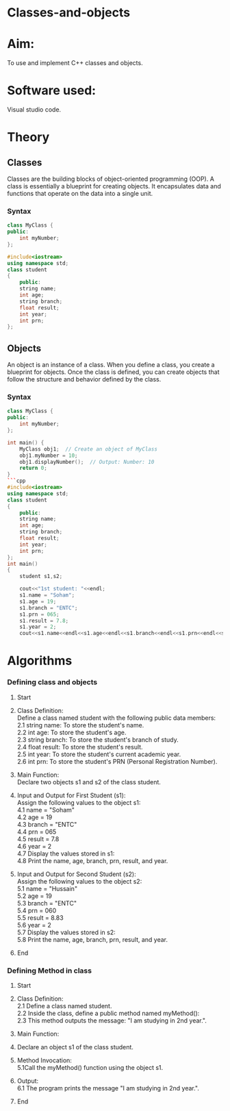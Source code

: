 # Classes-and-objects
# Aim:
To use and implement C++ classes and objects.
# Software used:
Visual studio code.
# Theory
## Classes
Classes are the building blocks of object-oriented programming (OOP). A class is essentially a blueprint for creating objects. It encapsulates data and functions that operate on the data into a single unit. 
### Syntax
```cpp
class MyClass {
public:
    int myNumber;
};
```
```cpp
#include<iostream>
using namespace std;
class student               
{
    public:
    string name;
    int age;
    string branch;          
    float result;
    int year;
    int prn;
};
```
## Objects
An object is an instance of a class. When you define a class, you create a blueprint for objects. Once the class is defined, you can create objects that follow the structure and behavior defined by the class.
### Syntax
```cpp
class MyClass {
public:
    int myNumber;
};

int main() {
    MyClass obj1;  // Create an object of MyClass
    obj1.myNumber = 10;
    obj1.displayNumber();  // Output: Number: 10
    return 0;
}
```cpp
#include<iostream>
using namespace std;
class student               
{
    public:
    string name;
    int age;
    string branch;          
    float result;
    int year;
    int prn;
};
int main()
{
    student s1,s2;

    cout<<"1st student: "<<endl;
    s1.name = "Soham";
    s1.age = 19;
    s1.branch = "ENTC";
    s1.prn = 065;
    s1.result = 7.8;
    s1.year = 2;
    cout<<s1.name<<endl<<s1.age<<endl<<s1.branch<<endl<<s1.prn<<endl<<s1.result<<endl<<s1.year<<endl;
```
# Algorithms
### Defining class and objects
1. Start
2. Class Definition:   
   Define a class named student with the following public data members:   
   2.1 string name: To store the student's name.   
   2.2 int age: To store the student's age.   
   2.3 string branch: To store the student's branch of study.   
   2.4 float result: To store the student's result.   
   2.5 int year: To store the student's current academic year.   
   2.6 int prn: To store the student's PRN (Personal Registration Number).   


3. Main Function:   
Declare two objects s1 and s2 of the class student.
4. Input and Output for First Student (s1):   
Assign the following values to the object s1:   
4.1 name = "Soham"   
4.2 age = 19   
4.3 branch = "ENTC"   
4.4 prn = 065   
4.5 result = 7.8   
4.6 year = 2   
4.7 Display the values stored in s1:   
4.8 Print the name, age, branch, prn, result, and year.   

5. Input and Output for Second Student (s2):   
Assign the following values to the object s2:   
5.1 name = "Hussain"   
5.2 age = 19   
5.3 branch = "ENTC"   
5.4 prn = 060   
5.5 result = 8.83   
5.6 year = 2   
5.7 Display the values stored in s2:   
5.8 Print the name, age, branch, prn, result, and year.

6. End

### Defining Method in class
1. Start

2. Class Definition:   
2.1 Define a class named student.   
2.2 Inside the class, define a public method named myMethod():   
2.3 This method outputs the message: "I am studying in 2nd year.".   

3. Main Function:   
4. Declare an object s1 of the class student.   
5. Method Invocation:   
5.1Call the myMethod() function using the object s1.   
6. Output:   
6.1 The program prints the message "I am studying in 2nd year.".   
7. End
